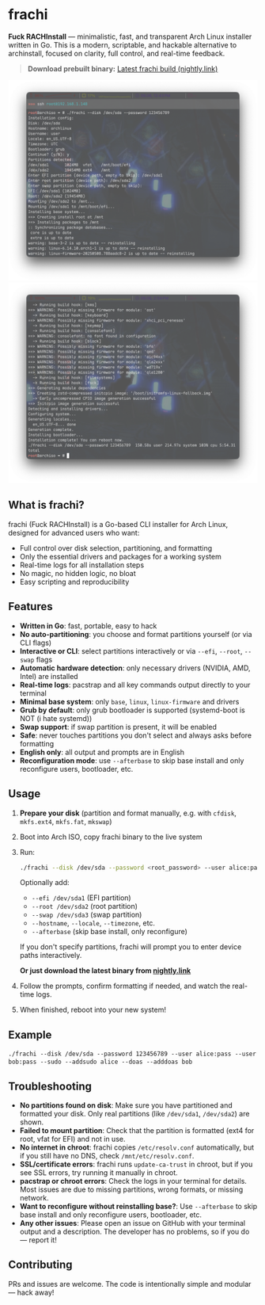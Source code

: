 # frachi

**Fuck RACHInstall** — minimalistic, fast, and transparent Arch Linux installer written in Go. This is a modern, scriptable, and hackable alternative to archinstall, focused on clarity, full control, and real-time feedback.

> **Download prebuilt binary:**
> [Latest frachi build (nightly.link)](https://nightly.link/cryptexctl/frachi/workflows/build/main?preview)

![screenshot](img/screen.png)
![screenshot2](img/screen2.png)

## What is frachi?
frachi (Fuck RACHInstall) is a Go-based CLI installer for Arch Linux, designed for advanced users who want:
- Full control over disk selection, partitioning, and formatting
- Only the essential drivers and packages for a working system
- Real-time logs for all installation steps
- No magic, no hidden logic, no bloat
- Easy scripting and reproducibility

## Features
- **Written in Go**: fast, portable, easy to hack
- **No auto-partitioning**: you choose and format partitions yourself (or via CLI flags)
- **Interactive or CLI**: select partitions interactively or via `--efi`, `--root`, `--swap` flags
- **Automatic hardware detection**: only necessary drivers (NVIDIA, AMD, Intel) are installed
- **Real-time logs**: pacstrap and all key commands output directly to your terminal
- **Minimal base system**: only `base`, `linux`, `linux-firmware` and drivers
- **Grub by default**: only grub bootloader is supported (systemd-boot is NOT (i hate systemd))
- **Swap support**: if swap partition is present, it will be enabled
- **Safe**: never touches partitions you don't select and always asks before formatting
- **English only**: all output and prompts are in English
- **Reconfiguration mode**: use `--afterbase` to skip base install and only reconfigure users, bootloader, etc.

## Usage
1. **Prepare your disk** (partition and format manually, e.g. with `cfdisk`, `mkfs.ext4`, `mkfs.fat`, `mkswap`)
2. Boot into Arch ISO, copy frachi binary to the live system
3. Run:
   ```sh
   ./frachi --disk /dev/sda --password <root_password> --user alice:pass --user bob:pass --sudo --addsudo alice --doas --adddoas bob
   ```
   Optionally add:
   - `--efi /dev/sda1` (EFI partition)
   - `--root /dev/sda2` (root partition)
   - `--swap /dev/sda3` (swap partition)
   - `--hostname`, `--locale`, `--timezone`, etc.
   - `--afterbase` (skip base install, only reconfigure)

   If you don't specify partitions, frachi will prompt you to enter device paths interactively.

   **Or just download the latest binary from [nightly.link](https://nightly.link/cryptexctl/frachi/workflows/build/main?preview)**

4. Follow the prompts, confirm formatting if needed, and watch the real-time logs.
5. When finished, reboot into your new system!

## Example
```
./frachi --disk /dev/sda --password 123456789 --user alice:pass --user bob:pass --sudo --addsudo alice --doas --adddoas bob
```

## Troubleshooting
- **No partitions found on disk**: Make sure you have partitioned and formatted your disk. Only real partitions (like `/dev/sda1`, `/dev/sda2`) are shown.
- **Failed to mount partition**: Check that the partition is formatted (ext4 for root, vfat for EFI) and not in use.
- **No internet in chroot**: frachi copies `/etc/resolv.conf` automatically, but if you still have no DNS, check `/mnt/etc/resolv.conf`.
- **SSL/certificate errors**: frachi runs `update-ca-trust` in chroot, but if you see SSL errors, try running it manually in chroot.
- **pacstrap or chroot errors**: Check the logs in your terminal for details. Most issues are due to missing partitions, wrong formats, or missing network.
- **Want to reconfigure without reinstalling base?**: Use `--afterbase` to skip base install and only reconfigure users, bootloader, etc.
- **Any other issues**: Please open an issue on GitHub with your terminal output and a description. The developer has no problems, so if you do — report it!

## Contributing
PRs and issues are welcome. The code is intentionally simple and modular — hack away!
